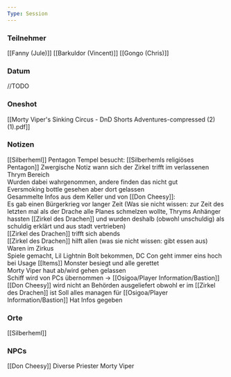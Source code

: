 ```yaml
---
Type: Session
---
```

### Teilnehmer
[[Fanny (Jule)]]
[[Barkuldor (Vincent)]]
[[Gongo (Chris)]]
### Datum
//TODO
### Oneshot
[[Morty Viper's Sinking Circus - DnD Shorts Adventures-compressed (2) (1).pdf]]
### Notizen
[[Silberheml]] Pentagon Tempel besucht: [[Silberhemls religiöses Pentagon]]
Zwergische Notiz wann sich der Zirkel trifft im verlassenen Thrym Bereich  
Wurden dabei wahrgenommen, andere finden das nicht gut  
Eversmoking bottle gesehen aber dort gelassen  
Gesammelte Infos aus dem Keller und von [[Don Cheesy]]:  
Es gab einen Bürgerkrieg vor langer Zeit (Was sie nicht wissen: zur Zeit des letzten mal als der Drache alle Planes schmelzen wollte, Thryms Anhänger hassten [[Zirkel des Drachen]] und wurden deshalb (obwohl unschuldig) als schuldig erklärt und aus stadt vertrieben)  
[[Zirkel des Drachen]] trifft sich abends  
[[Zirkel des Drachen]] hilft allen (was sie nicht wissen: gibt essen aus)  
Waren im Zirkus  
Spiele gemacht, Lil Lightnin Bolt bekommen, DC Con geht immer eins hoch bei Usage [[Items]]
Monster besiegt und alle gerettet  
Morty Viper haut ab/wird gehen gelassen  
Schiff wird von PCs übernommen ->   [[Osigoa/Player Information/Bastion]]
[[Don Cheesy]] wird nicht an Behörden ausgeliefert obwohl er im [[Zirkel des Drachen]] ist
Soll alles managen für [[Osigoa/Player Information/Bastion]]
Hat Infos gegeben
### Orte
[[Silberheml]]
### NPCs
 [[Don Cheesy]]
 Diverse Priester
 Morty Viper